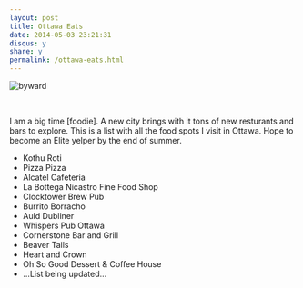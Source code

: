 ```yaml
---
layout: post
title: Ottawa Eats
date: 2014-05-03 23:21:31
disqus: y
share: y
permalink: /ottawa-eats.html
---
```



![byward](http://ic.pics.livejournal.com/edgarin/52176055/15997/15997_original.jpg)

<br>

I am a big time [foodie]. A new city brings with it tons of new resturants and bars to explore. This is a list with all the food spots I visit in Ottawa. Hope to become an Elite yelper by the end of summer.

* Kothu Roti
* Pizza Pizza
* Alcatel Cafeteria
* La Bottega Nicastro Fine Food Shop
* Clocktower Brew Pub
* Burrito Borracho
* Auld Dubliner
* Whispers Pub Ottawa
* Cornerstone Bar and Grill
* Beaver Tails
* Heart and Crown
* Oh So Good Dessert & Coffee House
* ...List being updated...